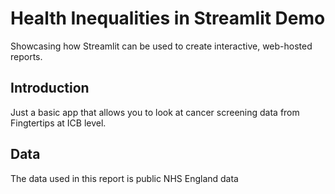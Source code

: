 # Health Inequalities in Streamlit Demo

Showcasing how Streamlit can be used to create interactive, web-hosted reports.

## Introduction

Just a basic app that allows you to look at cancer screening data from Fingtertips at ICB level.

## Data

The data used in this report is public NHS England data

